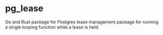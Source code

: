 # pg_lease

Go and Rust package for Postgres lease management package for running a single looping function while a lease is held.
